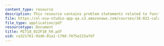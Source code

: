 ```yaml
---
content_type: resource
description: This resource contains problem statements related to functions and boundary.
file: https://ol-ocw-studio-app-qa.s3.amazonaws.com/courses/18-022-calculus-of-several-variables-fall-2010/ca32176191d601a1179d7475e215afd7_MIT18_022F10_h9.pdf
file_type: application/pdf
resourcetype: Document
title: MIT18_022F10_h9.pdf
uid: ca321761-91d6-01a1-179d-7475e215afd7
---
```

